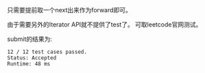 只需要提前取一个next出来作为forward即可。

由于需要另外的Iterator API就不提供了test了。
可取leetcode官网测试。

submit的结果为:
```
12 / 12 test cases passed.
Status: Accepted
Runtime: 48 ms
```
